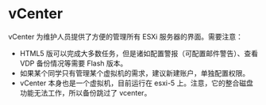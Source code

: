 # vCenter

vCenter 为维护人员提供了方便的管理所有 ESXi 服务器的界面。需要注意：

- HTML5 版可以完成大多数任务，但是诸如配置警报（可配置邮件警告）、查看 VDP 备份情况等需要 Flash 版本。
- 如果某个同学只有管理某个虚拟机的需求，建议新建账户，单独配置权限。
- vCenter 本身也是一个虚拟机，目前运行在 esxi-5 上。注意，它的整合磁盘功能无法工作，所以备份跳过了 vcenter。